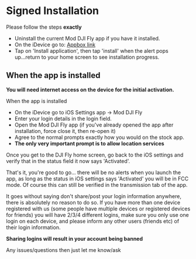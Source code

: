 # Signed Installation
Please follow the steps **exactly**

* Uninstall the current Mod DJI Fly app if you have it installed.
* On the iDevice go to: [Appbox link](https://tiny.app.link/3eCo2URN1ab)
* Tap on 'Install application', then tap 'install' when the alert pops up...return 	to your home screen to see installation progress.

## When the app is installed

**You will need internet access on the device for the initial activation.**

When the app is installed
* On the iDevice go to iOS Settings app -> Mod DJI Fly
* Enter your login details in the login field.
* Open the Mod DJI Fly app (if you've already opened the app after installation, force close it, then re-open it)
* Agree to the normal prompts exactly how you would on the stock app.
* **The only very important prompt is to allow location services**

Once you get to the DJI Fly home screen, go back to the iOS settings and verify that in the status field it now says 'Activated'.

That's it, you're good to go... there will be no alerts when you launch the app, as long as the status in iOS settings says 'Activated' you will be in FCC mode. Of course this can still be verified in the transmission tab of the app.

It goes without saying don't share/post your login information anywhere, there is absolutely no reason to do so.
If you have more than one device registered with us (some people have multiple devices or registered devices for friends) you will have 2/3/4 different logins, make sure you only use one login on each device, and please inform any other users (friends etc) of their login information.

**Sharing logins will result in your account being banned**

Any issues/questions then just let me know/ask


